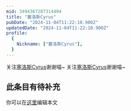 ```yaml
---
mid: 3494367287314494
title: "塞洛斯Cyrus"
pubDate: "2024-11-04T11:22:10.900Z"
updatedDate: "2024-11-04T11:22:10.900Z"
profile:
  {
    Nickname: ["塞洛斯Cyrus"],
  }
---
```


关注[塞洛斯Cyrus](https://space.bilibili.com/3494367287314494)谢谢喵~ 关注[塞洛斯Cyrus](https://space.bilibili.com/3494367287314494)谢谢喵~

## 此条目有待补充
你可以在[这里](https://github.com/Yuhanawa/VTuber.ICU/edit/master/src/content/v/塞洛斯Cyrus/index.md)编辑本文

